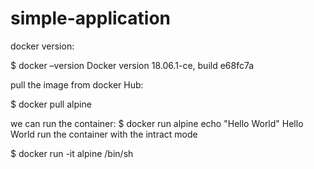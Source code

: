 # simple-application

docker version:

$ docker –version
Docker version 18.06.1-ce, build e68fc7a

pull the image from docker Hub:

$ docker pull alpine

we can run the container:
$ docker run alpine echo "Hello World" Hello World
run the container with the intract mode

$ docker run -it alpine /bin/sh

